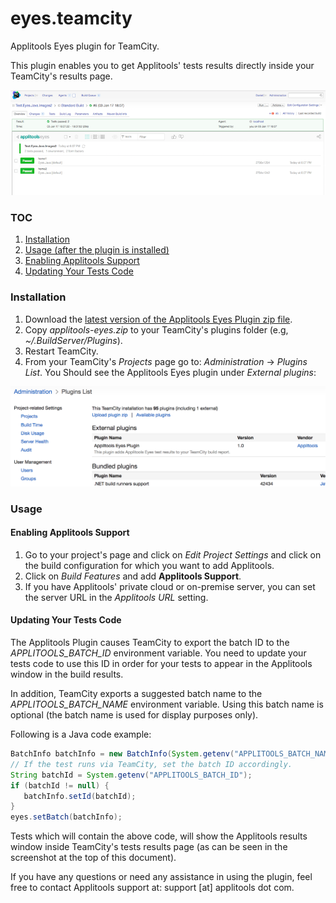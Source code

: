 # eyes.teamcity
Applitools Eyes plugin for TeamCity.

This plugin enables you to get Applitools' tests results directly inside your TeamCity's results page.

![Applitools TeamCity Plugin Screenshot](/images/plugin-screenshot-small.png)

### TOC
1. [Installation](#installation)
2. [Usage (after the plugin is installed)](#usage)
  1. [Enabling Applitools Support](#enabling-applitools-support)
  2. [Updating Your Tests Code](#updating-your-tests-code)

### Installation
1. Download the [latest version of the Applitools Eyes Plugin zip file](https://plugins.jetbrains.com/plugin/9441-applitools-eyes-integration/versions).
1. Copy *applitools-eyes.zip* to your TeamCity's plugins folder (e.g, *~/.BuildServer/Plugins*).
1. Restart TeamCity.
1. From your TeamCity's *Projects* page go to: *Administration* -> *Plugins List*. You Should see the Applitools Eyes plugin under *External plugins*:

![External plugins list with Applitools](/images/external-plugins-with-applitools.png)

### Usage
#### Enabling Applitools Support 
1. Go to your project's page and click on *Edit Project Settings* and click on the build configuration for which you want to add Applitools.
1. Click on *Build Features* and add **Applitools Support**.
1. If you have Applitools' private cloud or on-premise server, you can set the server URL in the *Applitools URL* setting.

#### Updating Your Tests Code
The Applitools Plugin causes TeamCity to export the batch ID to the *APPLITOOLS_BATCH_ID* environment variable. You need to update your tests code to use this ID in order for your tests to appear in the Applitools window in the build results.

In addition, TeamCity exports a suggested batch name to the *APPLITOOLS_BATCH_NAME* environment variable. Using this batch name is optional (the batch name is used for display purposes only).

Following is a Java code example:

```Java
BatchInfo batchInfo = new BatchInfo(System.getenv("APPLITOOLS_BATCH_NAME"));
// If the test runs via TeamCity, set the batch ID accordingly.
String batchId = System.getenv("APPLITOOLS_BATCH_ID");
if (batchId != null) {
   batchInfo.setId(batchId);
}
eyes.setBatch(batchInfo);
```

Tests which will contain the above code, will show the Applitools results window inside TeamCity's tests results page (as can be seen in the screenshot at the top of this document).


If you have any questions or need any assistance in using the plugin, feel free to contact Applitools support at: support [at] applitools dot com.
